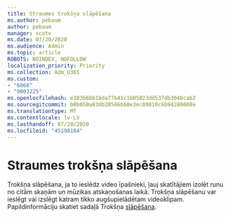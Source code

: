 ```yaml
---
title: Straumes trokšņa slāpēšana
ms.author: pebaum
author: pebaum
manager: scotv
ms.date: 07/20/2020
ms.audience: Admin
ms.topic: article
ROBOTS: NOINDEX, NOFOLLOW
localization_priority: Priority
ms.collection: Adm_O365
ms.custom:
- "6068"
- "9003225"
ms.openlocfilehash: e383b6bb1bda77b41c1b05823dd537db3040cab2
ms.sourcegitcommit: b0b050a83db28566b68e3ec09810c6b94280008e
ms.translationtype: MT
ms.contentlocale: lv-LV
ms.lasthandoff: 07/20/2020
ms.locfileid: "45198164"
---
```

# <a name="stream-noise-suppression"></a>Straumes trokšņa slāpēšana

Trokšņa slāpēšana, ja to ieslēdz video īpašnieki, ļauj skatītājiem izolēt runu no citām skaņām un mūzikas atskaņošanas laikā. Trokšņa slāpēšanu var ieslēgt vai izslēgt katram tikko augšupielādētam videoklipam. Papildinformāciju skatiet sadaļā Trokšņa [slāpēšana](https://docs.microsoft.com/stream/noise-suppression).